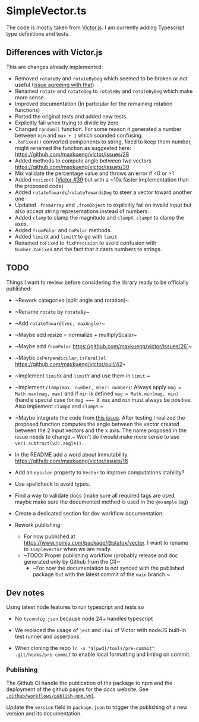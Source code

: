 # SimpleVector.ts

The code is mostly taken from [Victor.js](https://www.npmjs.com/package/victor). I am currently adding Typescript type definitions and tests.

## Differences with Victor.js

This are changes already implemented:

- Removed `rotateBy` and `rotateByDeg` which seemed to be broken or not useful ([Issue agreeing with that](https://github.com/maxkueng/victor/issues/37))
- Renamed `rotate` and `rotateDeg` to `rotateBy` and `rotateByDeg` which make more sense.
- Improved documentation (In particular for the remaining rotation functions)
- Ported the original tests and added new tests.
- Explicitly fail when trying to divide by zero
- Changed `random()` function. For some reason it generated a number between `min` and `max + 1` which sounded confusing.
- `.toFixed()` converted components to string, fixed to keep them number, might renamed the function as suggested here: https://github.com/maxkueng/victor/issues/28
- Added methods to compute angle between two vectors https://github.com/maxkueng/victor/issues/30
- Mix validate the percentage value and throws an error if <0 or >1
- Added `resize()` ([Victor #39](https://github.com/maxkueng/victor/pull/39) but with a ~10x faster implementation than the proposed code)
- Added `rotateTowards`/`rotateTowardsDeg` to steer a vector toward another one
- Updated `.fromArray` and `.fromObject` to explicitly fail on invalid input but also accept string representations instead of numbers.
- Added `clamp` to clamp the magnitude and `clampX`, `clampY` to clamp the axes.
- Added `fromPolar` and `toPolar` methods.
- Added `limitX` and `limitY` to go with `limit`
- Renamed `toFixed` to `fixPrecision` to avoid confusion with `Number.toFixed` and the fact that it casts numbers to strings.

## TODO

Things I want to review before considering the library ready to be officially published:

- ~Rework categories (split angle and rotation)~
- ~Rename `rotate` by `rotateBy`~
- ~Add `rotateToward(vec, maxAngle)`~
- ~Maybe add resize = normalize + multiplyScalar~
- ~Maybe add `fromPolar` https://github.com/maxkueng/victor/issues/26`~
- ~Maybe `isPerpendicular`, `isParallel` https://github.com/maxkueng/victor/pull/42~
- ~Implement `limitX` and `limitY` and use them in `limit`.~
- ~Implement `clamp(max: number, min?: number)`: Always apply `mag = Math.max(mag, max)` and if `min` is defined `mag = Math.min(mag, min)` (handle special case for `mag === 0`. `max` and `min` must always be positive. Also implement `clampX` and `clampY`.~
- ~Maybe integrate the code from [this issue](https://github.com/maxkueng/victor/issues/30). After testing I realized the proposed function computes the angle between the vector created between the 2 input vectors and the x axis. The name proposed in the issue needs to change.~ Won't do I would make more sense to use `vec1.subtract(v2).angle()`.
- In the README add a word about immutability https://github.com/maxkueng/victor/issues/18
- Add an `epsilon` property to `Vector` to improve computations stability?
- Use spellcheck to avoid typos.
- Find a way to validate docs (make sure all required tags are used, maybe make sure the documented method is used in the `@example` tag)
- Create a dedicated section for dev workflow documentation.

- Rework publishing
    - For now published at https://www.npmjs.com/package/@statox/vector. I want to rename to `simplevector` when we are ready.
    - ~TODO: Proper publishing workflow (probably release and doc generated only by Github from the CI)~
        - ~For now the documentation is not synced with the published package but with the latest commit of the `main` branch.~

## Dev notes

Using latest node features to run typescript and tests so

- No `tsconfig.json` because node 24+ handles typescript
- We replaced the usage of `jest` and `chai` of Victor with nodeJS built-in test runner and assertions.

- When cloning the repo `ln -s "$(pwd)/tools/pre-commit" .git/hooks/pre-commit` to enable local formatting and linting on commit.

### Publishing

The Github CI handle the publication of the package to npm and the deployment of the github pages for the docs website. See [`.github/workflows/publish-npm.yml`](.github/workflows/publish-npm.yml).

Update the `version` field in `package.json` to trigger the publishing of a new version and its documentation.
